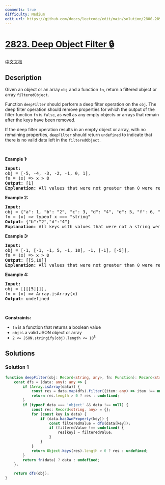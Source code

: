 ```yaml
---
comments: true
difficulty: Medium
edit_url: https://github.com/doocs/leetcode/edit/main/solution/2800-2899/2823.Deep%20Object%20Filter/README_EN.md
---
```


# [2823. Deep Object Filter 🔒](https://leetcode.com/problems/deep-object-filter)

[中文文档](/solution/2800-2899/2823.Deep%20Object%20Filter/README.md)

## Description

<p>Given an object or an array&nbsp;<code>obj</code> and a function <code>fn</code>, return a filtered object or array&nbsp;<code>filteredObject</code>.&nbsp;</p>

<p>Function <code>deepFilter</code>&nbsp;should perform a deep filter operation on the&nbsp;<code>obj</code>. The deep filter operation should remove properties for which the output of the filter function <code>fn</code> is <code>false</code>, as well as any empty objects or arrays that remain after the keys have been removed.</p>

<p>If the deep filter operation results in an empty object or array, with no remaining properties, <code>deepFilter</code> should return <code>undefined</code> to indicate that there is no valid data left in the <code>filteredObject</code>.</p>

<p>&nbsp;</p>
<p><strong class="example">Example 1:</strong></p>

<pre>
<strong>Input:</strong> 
obj = [-5, -4, -3, -2, -1, 0, 1], 
fn = (x) =&gt; x &gt; 0
<strong>Output:</strong> [1]
<strong>Explanation:</strong> All values that were not greater than 0 were removed.
</pre>

<p><strong class="example">Example 2:</strong></p>

<pre>
<strong>Input:</strong> 
obj = {&quot;a&quot;: 1, &quot;b&quot;: &quot;2&quot;, &quot;c&quot;: 3, &quot;d&quot;: &quot;4&quot;, &quot;e&quot;: 5, &quot;f&quot;: 6, &quot;g&quot;: {&quot;a&quot;: 1}}, 
fn = (x) =&gt; typeof x === &quot;string&quot;
<strong>Output:</strong> {&quot;b&quot;:&quot;2&quot;,&quot;d&quot;:&quot;4&quot;}
<strong>Explanation:</strong> All keys with values that were not a string were removed. When the object keys were removed during the filtering process, any resulting empty objects were also removed.
</pre>

<p><strong class="example">Example 3:</strong></p>

<pre>
<strong>Input:</strong> 
obj = [-1, [-1, -1, 5, -1, 10], -1, [-1], [-5]], 
fn = (x) =&gt; x &gt; 0
<strong>Output:</strong> [[5,10]]
<strong>Explanation:</strong> All values that were not greater than 0 were removed. When the values were removed during the filtering process, any resulting empty arrays were also removed.</pre>

<p><strong class="example">Example 4:</strong></p>

<pre>
<strong>Input:</strong> 
obj = [[[[5]]]], 
fn = (x) =&gt; Array.isArray(x)
<strong>Output:</strong> undefined
</pre>

<p>&nbsp;</p>
<p><strong>Constraints:</strong></p>

<ul>
	<li><code>fn</code> is a function that returns a boolean value</li>
	<li><code>obj</code> is a valid JSON object or array</li>
	<li><code>2 &lt;= JSON.stringify(obj).length &lt;= 10<sup>5</sup></code></li>
</ul>

## Solutions

### Solution 1

<!-- tabs:start -->

```ts
function deepFilter(obj: Record<string, any>, fn: Function): Record<string, any> | undefined {
    const dfs = (data: any): any => {
        if (Array.isArray(data)) {
            const res = data.map(dfs).filter((item: any) => item !== undefined);
            return res.length > 0 ? res : undefined;
        }
        if (typeof data === 'object' && data !== null) {
            const res: Record<string, any> = {};
            for (const key in data) {
                if (data.hasOwnProperty(key)) {
                    const filteredValue = dfs(data[key]);
                    if (filteredValue !== undefined) {
                        res[key] = filteredValue;
                    }
                }
            }
            return Object.keys(res).length > 0 ? res : undefined;
        }
        return fn(data) ? data : undefined;
    };

    return dfs(obj);
}
```

<!-- tabs:end -->

<!-- end -->
